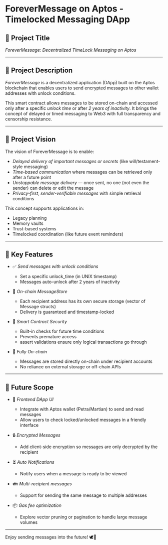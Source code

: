 # ForeverMessage on Aptos - Timelocked Messaging DApp

## 📌 Project Title
*ForeverMessage: Decentralized TimeLock Messaging on Aptos*

---

## 📝 Project Description

*ForeverMessage* is a decentralized application (DApp) built on the Aptos blockchain that enables users to send encrypted messages to other wallet addresses with unlock conditions.

This smart contract allows messages to be stored on-chain and accessed only after a specific *unlock time* or after *2 years of inactivity*. It brings the concept of delayed or timed messaging to Web3 with full transparency and censorship resistance.

---

## 🌟 Project Vision

The vision of ForeverMessage is to enable:

- *Delayed delivery of important messages or secrets* (like will/testament-style messaging)
- *Time-based communication* where messages can be retrieved only after a future point
- *Unstoppable message delivery* — once sent, no one (not even the sender) can delete or edit the message
- *Privacy-first, sender-verifiable messages* with simple retrieval conditions

This concept supports applications in:
- Legacy planning
- Memory vaults
- Trust-based systems
- Timelocked coordination (like future event reminders)

---

## 🚀 Key Features

- ✅ *Send messages with unlock conditions*
  - Set a specific unlock_time (in UNIX timestamp)
  - Messages auto-unlock after 2 years of inactivity

- 🧠 *On-chain MessageStore*
  - Each recipient address has its own secure storage (vector of Message structs)
  - Delivery is guaranteed and timestamp-locked

- 🧾 *Smart Contract Security*
  - Built-in checks for future time conditions
  - Prevents premature access
  - assert validations ensure only logical transactions go through

- 🔐 *Fully On-chain*
  - Messages are stored directly on-chain under recipient accounts
  - No reliance on external storage or off-chain APIs

---

## 🔭 Future Scope

- 💬 *Frontend DApp UI*
  - Integrate with Aptos wallet (Petra/Martian) to send and read messages
  - Allow users to check locked/unlocked messages in a friendly interface

- 🔒 *Encrypted Messages*
  - Add client-side encryption so messages are only decrypted by the recipient

- ⏳ *Auto Notifications*
  - Notify users when a message is ready to be viewed

- 👪 *Multi-recipient messages*
  - Support for sending the same message to multiple addresses

- 📦 *Gas fee optimization*
  - Explore vector pruning or pagination to handle large message volumes

---

Enjoy sending messages into the future! 🕊💫